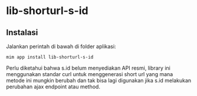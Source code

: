 # lib-shorturl-s-id

## Instalasi

Jalankan perintah di bawah di folder aplikasi:

```
mim app install lib-shorturl-s-id
```

Perlu diketahui bahwa s.id belum menyediakan API resmi, library ini
menggunakan standar curl untuk menggenerasi short url yang mana metode
ini mungkin berubah dan tak bisa lagi digunakan jika s.id melakukan
perubahan ajax endpoint atau method.